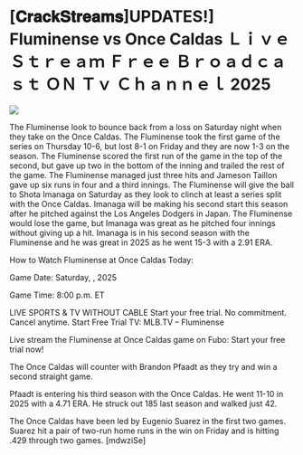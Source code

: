 # [𝐂𝐫𝐚𝐜𝐤𝐒𝐭𝐫𝐞𝐚𝐦𝐬]UPDATES!] Fluminense vs Once Caldas Ｌｉｖｅ Ｓｔｒｅａｍ Ｆｒｅｅ Ｂｒｏａｄｃａｓｔ ＯＮ Ｔｖ Ｃｈａｎｎｅｌ  2025  
  
  
[![](https://i.imgur.com/qSNzIqt.png)](https://movie.rssnews.media/UsKuauLx.php)  
  
The Fluminense look to bounce back from a loss on Saturday night when they take on the Once Caldas. The Fluminense took the first game of the series on Thursday 10-6, but lost 8-1 on Friday and they are now 1-3 on the season. The Fluminense scored the first run of the game in the top of the second, but gave up two in the bottom of the inning and trailed the rest of the game. The Fluminense managed just three hits and Jameson Taillon gave up six runs in four and a third innings. The Fluminense will give the ball to Shota Imanaga on Saturday as they look to clinch at least a series split with the Once Caldas. Imanaga will be making his second start this season after he pitched against the Los Angeles Dodgers in Japan. The Fluminense would lose the game, but Imanaga was great as he pitched four innings without giving up a hit. Imanaga is in his second season with the Fluminense and he was great in 2025 as he went 15-3 with a 2.91 ERA.

How to Watch Fluminense at Once Caldas Today:

Game Date: Saturday, , 2025

Game Time: 8:00 p.m. ET

LIVE SPORTS & TV WITHOUT CABLE
Start your free trial. No commitment. Cancel anytime.
Start Free Trial
TV: MLB.TV – Fluminense

Live stream the Fluminense at Once Caldas game on Fubo: Start your free trial now!

The Once Caldas will counter with Brandon Pfaadt as they try and win a second straight game.

Pfaadt is entering his third season with the Once Caldas. He went 11-10 in 2025 with a 4.71 ERA. He struck out 185 last season and walked just 42.

The Once Caldas have been led by Eugenio Suarez in the first two games. Suarez hit a pair of two-run home runs in the win on Friday and is hitting .429 through two games. [mdwziSe]
